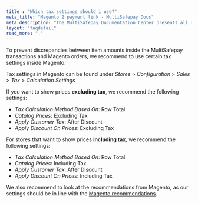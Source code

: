 ```yaml
---
title : "Which tax settings should i use?"
meta_title: "Magento 2 payment link - MultiSafepay Docs"
meta_description: "The MultiSafepay Documentation Center presents all relevant information about our Plugins and API. You can also find support pages for payment methods, tools and general questions as well as the contact details of our Support and Integration Teams."
layout: "faqdetail"
read_more: "."
---
```


To prevent discrepancies between item amounts inside the MultiSafepay transactions and Magento orders, we recommend to use certain tax settings inside Magento.

Tax settings in Magento can be found under _Stores_ > _Configuration_ > _Sales_ > _Tax_ > _Calculation Settings_

If you want to show prices **excluding tax**, we recommend the following settings:

+ _Tax Calculation Method Based On_: Row Total
+ _Catalog Prices_: Excluding Tax
+ _Apply Customer Tax_: After Discount
+ _Apply Discount On Prices_: Excluding Tax

For stores that want to show prices **including tax**, we recommend the following settings:

+ _Tax Calculation Method Based On_: Row Total
+ _Catalog Prices_: Including Tax
+ _Apply Customer Tax_: After Discount
+ _Apply Discount On Prices_: Including Tax

We also recommend to look at the recommendations from Magento, as our settings should be in line with the [Magento recommendations](https://docs.magento.com/user-guide/tax/warning-messages.html).